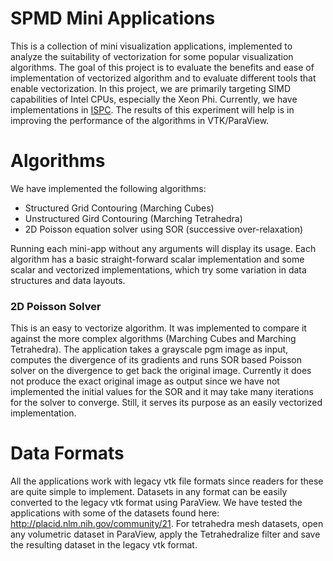 # SPMD Mini Applications

This is a collection of mini visualization applications, implemented
to analyze the suitability of vectorization for some popular
visualization algorithms.
The goal of this project is to evaluate the benefits and ease of implementation
of vectorized algorithm and to evaluate different tools that enable
vectorization.
In this project, we are primarily targeting SIMD capabilities of Intel CPUs,
especially the Xeon Phi.
Currently, we have implementations in
[ISPC](https://ispc.github.io/index.html).
The results of this experiment will help is in improving the performance of the
algorithms in VTK/ParaView.

# Algorithms

We have implemented the following algorithms:
* Structured Grid Contouring (Marching Cubes)
* Unstructured Gird Contouring (Marching Tetrahedra)
* 2D Poisson equation solver using SOR (successive over-relaxation)

Running each mini-app without any arguments will display its usage.
Each algorithm has a basic straight-forward scalar implementation and some
scalar and vectorized implementations, which try some variation in data
structures and data layouts.

### 2D Poisson Solver
This is an easy to vectorize algorithm. It was implemented to compare it
against the more complex algorithms (Marching Cubes and Marching Tetrahedra).
The application takes a grayscale pgm image as input, computes the divergence
of its gradients and runs SOR based Poisson solver on the divergence to get
back the original image.
Currently it does not produce the exact original image as output since we have
not implemented the initial values for the SOR and it may take many iterations
for the solver to converge.
Still, it serves its purpose as an easily vectorized implementation.

# Data Formats
All the applications work with legacy vtk file formats since readers for
these are quite simple to implement.
Datasets in any format can be easily converted to the legacy vtk format using
ParaView.
We have tested the applications with some of the datasets found here:
http://placid.nlm.nih.gov/community/21.
For tetrahedra mesh datasets, open any volumetric dataset in ParaView,
apply the Tetrahedralize filter and save the resulting dataset in the legacy
vtk format.

